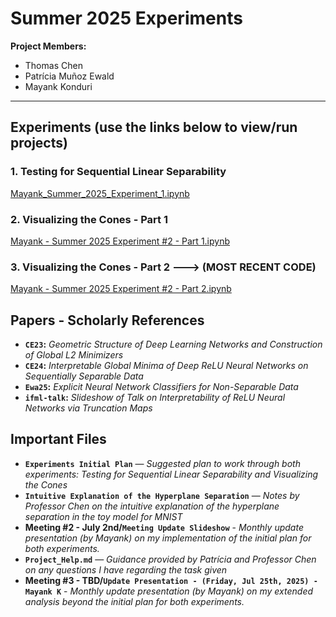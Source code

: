 # Summer 2025 Experiments

**Project Members:**  
- Thomas Chen  
- Patrícia Muñoz Ewald  
- Mayank Konduri

---

## Experiments (use the links below to view/run projects)

### 1. Testing for Sequential Linear Separability  
[ Mayank_Summer_2025_Experiment_1.ipynb](https://colab.research.google.com/drive/1glI17EJJEdi8scGCjhpa42ZmpCsZ4CVU?usp=sharing)

### 2. Visualizing the Cones - Part 1
[ Mayank - Summer 2025 Experiment #2 - Part 1.ipynb](https://colab.research.google.com/drive/1owO-VAnCmoNxCXqZ91DN30ZMfRnAbYNi?usp=sharing)

### 3. Visualizing the Cones - Part 2 ---> (MOST RECENT CODE)
[ Mayank - Summer 2025 Experiment #2 - Part 2.ipynb](https://colab.research.google.com/drive/1DySk1rDp_Lh1OFsQH6mcoxj0euNSfDzO?usp=sharing)

## Papers - Scholarly References

- **`CE23`:** *Geometric Structure of Deep Learning Networks and Construction of Global L2 Minimizers*
- **`CE24`:** *Interpretable Global Minima of Deep ReLU Neural Networks on Sequentially Separable Data*
- **`Ewa25`:** *Explicit Neural Network Classifiers for Non-Separable Data*
- **`ifml-talk`:** *Slideshow of Talk on Interpretability of ReLU Neural Networks via Truncation Maps*

## Important Files

- **`Experiments Initial Plan`** — *Suggested plan to work through both experiments: Testing for Sequential Linear Separability and Visualizing the Cones*
- **`Intuitive Explanation of the Hyperplane Separation`** — *Notes by Professor Chen on the intuitive explanation of the hyperplane separation in the toy model for MNIST*
- **Meeting #2 - July 2nd/`Meeting Update Slideshow`** - *Monthly update presentation (by Mayank) on my implementation of the initial plan for both experiments.*
- **`Project_Help.md`** — *Guidance provided by Patrícia and Professor Chen on any questions I have regarding the task given*
- **Meeting #3 - TBD/`Update Presentation - (Friday, Jul 25th, 2025) - Mayank K`** - *Monthly update presentation (by Mayank) on my extended analysis beyond the initial plan for both experiments.*
